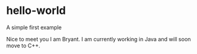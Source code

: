 # hello-world
A simple first example

Nice to meet you I am Bryant. I am currently working in Java and will soon move to C++.
